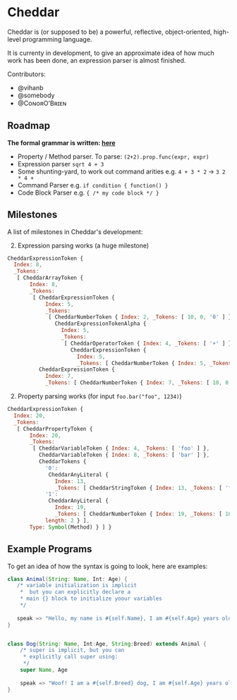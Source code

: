 # Cheddar

Cheddar is (or supposed to be) a powerful, reflective, object-oriented, high-level programming language.

It is currenty in development, to give an approximate idea of how much work has been done, an expression parser is almost finished.

Contributors:

 - @vihanb
 - @somebody
 - @CᴏɴᴏʀO'Bʀɪᴇɴ
 
## Roadmap

**The formal grammar is written: [here](https://github.com/vihanb/Cheddar/blob/master/Grammar.md)**

 - Property / Method parser. To parse: `(2+2).prop.func(expr, expr)`
 - Expression parser `sqrt 4 + 3`
 - Some shunting-yard, to work out command arities e.g. `4 + 3 * 2` -> `3 2 * 4 +`
 - Command Parser e.g. `if condition { function() }`
 - Code Block Parser e.g. `{ /* my code block */ }`


## Milestones

A list of milestones in Cheddar's development:

 2. Expression parsing works (a huge milestone)
```js
CheddarExpressionToken {
  Index: 8,
  _Tokens: 
   [ CheddarArrayToken {
       Index: 8,
       _Tokens: 
        [ CheddarExpressionToken {
            Index: 5,
            _Tokens: 
             [ CheddarNumberToken { Index: 2, _Tokens: [ 10, 0, '0' ] },
               CheddarExpressionTokenAlpha {
                 Index: 5,
                 _Tokens: 
                  [ CheddarOperatorToken { Index: 4, _Tokens: [ '+' ] },
                    CheddarExpressionToken {
                      Index: 5,
                      _Tokens: [ CheddarNumberToken { Index: 5, _Tokens: [ 10, 0, '1' ] } ] } ] } ] },
          CheddarExpressionToken {
            Index: 7,
            _Tokens: [ CheddarNumberToken { Index: 7, _Tokens: [ 10, 0, '2' ] } ] } ] } ] }

```
 2. Property parsing works (for input `foo.bar("foo", 1234)`)
```js
CheddarExpressionToken {
  Index: 20,
  _Tokens: 
   [ CheddarPropertyToken {
       Index: 20,
       _Tokens: 
        [ CheddarVariableToken { Index: 4, _Tokens: [ 'foo' ] },
          CheddarVariableToken { Index: 8, _Tokens: [ 'bar' ] },
          CheddarTokens {
            '0': 
             CheddarAnyLiteral {
               Index: 13,
               _Tokens: [ CheddarStringToken { Index: 13, _Tokens: [ 'foo' ] } ] },
            '1': 
             CheddarAnyLiteral {
               Index: 19,
               _Tokens: [ CheddarNumberToken { Index: 19, _Tokens: [ 10, 0, '1234' ] } ] },
            length: 2 } ],
       Type: Symbol(Method) } ] }
```

## Example Programs

To get an idea of how the syntax is going to look, here are examples:

```groovy
class Animal(String: Name, Int: Age) {
   /* variable initialization is implicit
    *  but you can explicitly declare a
    * main {} block to initialize yoour variables
    */
   
   speak => "Hello, my name is #{self.Name}, I am #{self.Age} years old"
}


class Dog(String: Name, Int:Age, String:Breed) extends Animal {
    /* super is implicit, but you can
     * explicitly call super using:
     */
    super Name, Age
    
    speak => "Woof! I am a #{self.Breed} dog, I am #{self.Age} years old and am called #{self.Name}"
}
```
